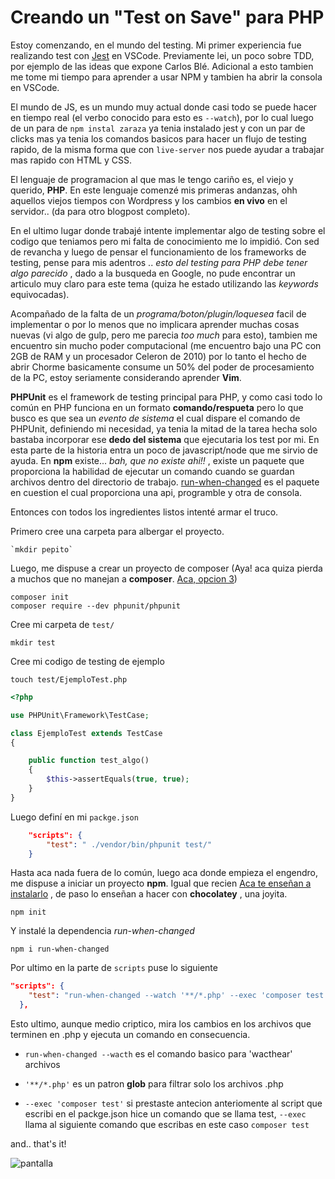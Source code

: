 # Creando un "Test on Save" para PHP

Estoy comenzando, en el mundo del testing. Mi primer experiencia fue realizando test con [Jest](https://jestjs.io/es-ES/) en VSCode. Previamente lei, un poco sobre TDD, por ejemplo de las ideas que expone Carlos Blé. Adicional a esto tambien me tome mi tiempo para aprender a usar NPM y tambien ha abrir la consola en VSCode.

El mundo de JS, es un mundo muy actual donde casi todo se puede hacer en tiempo real (el verbo conocido para esto es `--watch`), por lo cual luego de un para de `npm instal zaraza` ya tenia instalado jest y con un par de clicks mas ya tenia los comandos basicos para hacer un flujo de testing rapido, de la misma forma que con `live-server` nos puede ayudar a trabajar mas rapido con HTML y CSS.

El lenguaje de programacion al que mas le tengo cariño es, el viejo y querido, __PHP__. En este lenguaje comenzé mis primeras andanzas, ohh aquellos viejos tiempos con Wordpress y los cambios __en vivo__ en el servidor.. (da para otro blogpost completo).

En el ultimo lugar donde trabajé intente implementar algo de testing sobre el codigo que teniamos pero mi falta de conocimiento me lo impidió. Con sed de revancha y luego de pensar el funcionamiento de los frameworks de testing, pense para mis adentros .. *esto del testing para PHP debe tener algo parecido* , dado a la busqueda en Google, no pude encontrar un articulo muy claro para este tema (quiza he estado utilizando las *keywords* equivocadas). 

Acompañado de la falta de un *programa/boton/plugin/loquesea* facil de implementar o por lo menos que no implicara aprender muchas cosas nuevas (vi algo de gulp, pero me parecia *too much* para esto), tambien me encuentro sin mucho poder computacional (me encuentro bajo una PC con 2GB de RAM y un procesador Celeron de 2010) por lo tanto el hecho de abrir Chorme basicamente consume un 50% del poder de procesamiento de la PC, estoy seriamente considerando aprender __Vim__. 

**PHPUnit** es el framework de testing principal para PHP, y como casi todo lo común en PHP funciona en un formato __comando/respueta__ pero lo que busco es que sea un _evento de sistema_ el cual dispare el comando de PHPUnit, definiendo mi necesidad, ya tenia la mitad de la tarea hecha solo bastaba incorporar ese __dedo del sistema__ que ejecutaria los test por mi. 
En esta parte de la historia entra un poco de javascript/node que me sirvio de ayuda.
En **npm** existe... _bah, que no existe ahi!!_ , existe un paquete que proporciona la habilidad de ejecutar un comando cuando se guardan archivos dentro del directorio de trabajo. [run-when-changed](https://www.npmjs.com/package/run-when-changed) es el paquete en cuestion el cual proporciona una api, programble y otra de consola.

Entonces con todos los ingredientes listos intenté armar el truco.

Primero cree una carpeta para albergar el proyecto.

	`mkdir pepito`

Luego, me dispuse a crear un proyecto de composer (Aya! aca quiza pierda a muchos que no manejan a __composer__. [Aca, opcion 3](https://www.hostinger.com.ar/tutoriales/como-instalar-composer/#Paso-1-Instalar-Composer))

`composer init`  
`composer require --dev phpunit/phpunit`

Cree mi carpeta de `test/`

`mkdir test`

Cree mi codigo de testing de ejemplo

`touch test/EjemploTest.php`
```php
<?php

use PHPUnit\Framework\TestCase;

class EjemploTest extends TestCase
{

    public function test_algo()
    {
        $this->assertEquals(true, true);
    }
}

```
Luego definí en mi `packge.json`

```json
    "scripts": {
        "test": " ./vendor/bin/phpunit test/"
    }
```
Hasta aca nada fuera de lo común, luego aca donde empieza el engendro, me dispuse a iniciar un proyecto **npm**. Igual que recien [Aca te enseñan a instalarlo](https://nodejs.org/es/download/package-manager/#windows) , de paso lo enseñan a hacer con __chocolatey__ , una joyita.

`npm init`  

Y instalé la dependencia _run-when-changed_

`npm i run-when-changed`

Por ultimo en la parte de `scripts` puse lo siguiente

```json
"scripts": {
    "test": "run-when-changed --watch '**/*.php' --exec 'composer test'"
  },
```

Esto ultimo, aunque medio criptico, mira los cambios en los archivos que terminen en .php y ejecuta un comando en consecuencia.

* `run-when-changed --wacth` es el comando basico para 'wacthear' archivos

* `'**/*.php'` es un patron **glob** para filtrar solo los archivos .php
* `--exec 'composer test'` si prestaste antecion anteriomente al script que escribi en el packge.json hice un comando que se llama test, `--exec` llama al siguiente comando que escribas en este caso `composer test`

and.. that's it!

![pantalla](articles/ejemplo.gif)
